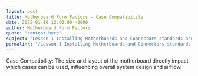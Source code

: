 ```yaml
---
layout: post
title: Motherboard Form Factors - Case Compatibility
date: 2025-01-10 12:00:00 -0000
author: Motherboard Form Factors
quote: "content here"
subject: "Lesson 1 Installing Motherboards and Connectors standards and specifications"
permalink: "/Lesson 1 Installing Motherboards and Connectors standards and specifications/Motherboard Form Factors/Motherboard Form Factors - Case Compatibility"
---
```


Case Compatibility: The size and layout of the motherboard directly impact which cases can be used, influencing overall system design and airflow.
